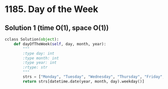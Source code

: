 # 1185. Day of the Week

## Solution 1 (time O(1), space O(1))

```python
cclass Solution(object):
    def dayOfTheWeek(self, day, month, year):
        """
        :type day: int
        :type month: int
        :type year: int
        :rtype: str
        """
        strs = ["Monday", "Tuesday", "Wednesday", "Thursday", "Friday", "Saturday", "Sunday"]
        return strs[datetime.date(year, month, day).weekday()]
```
